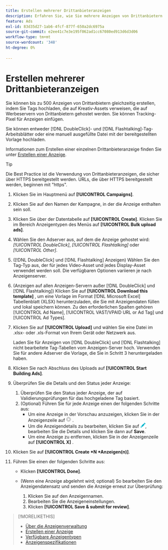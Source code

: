 ```yaml
---
title: Erstellen mehrerer Drittanbieteranzeigen
description: Erfahren Sie, wie Sie mehrere Anzeigen von Drittanbietern auf einmal erstellen.
feature: Ads
exl-id: 83d35d27-1ab6-4fcf-877f-650a2dc6975a
source-git-commit: e2ee41c7e3e195f062ad1cc67080ed913d6d3d06
workflow-type: tm+mt
source-wordcount: '348'
ht-degree: 0%

---
```


# Erstellen mehrerer Drittanbieteranzeigen

Sie können bis zu 500 Anzeigen von Drittanbietern gleichzeitig erstellen, indem Sie Tags hochladen, die auf Kreativ-Assets verweisen, die auf Werbeservern von Drittanbietern gehostet werden. Sie können Tracking-Pixel für Anzeigen einfügen.<!-- The bulksheet template for other ad servers says you can include 200. Which is it: 200 or 500? -->

Sie können entweder [!DNL DoubleClick]- und [!DNL Flashtalking]-Tag-Arbeitsblätter oder eine manuell ausgefüllte Datei mit der bereitgestellten Vorlage hochladen.

Informationen zum Erstellen einer einzelnen Drittanbieteranzeige finden Sie unter [Erstellen einer Anzeige](ad-create.md).

>[!TIP]
>
> Die Best Practice ist die Verwendung von Drittanbieteranzeigen, die sicher über HTTPS bereitgestellt werden. URLs, die über HTTPS bereitgestellt werden, beginnen mit &quot;https&quot;.

1. Klicken Sie im Hauptmenü auf **[!UICONTROL Campaigns]**.

1. Klicken Sie auf den Namen der Kampagne, in der die Anzeige enthalten sein soll.

1. Klicken Sie über der Datentabelle auf **[!UICONTROL Create]**. Klicken Sie im Bereich Anzeigentypen des Menüs auf **[!UICONTROL Bulk upload ads]**.

1. Wählen Sie den Adserver aus, auf dem die Anzeige gehostet wird: *[!UICONTROL DoubleClick]*, *[!UICONTROL Flashtalking]* oder *[!UICONTROL Other]*.

1. ([!DNL DoubleClick] und [!DNL Flashtalking] Anzeigen) Wählen Sie den Tag-Typ aus, der für jedes Video-Asset und jedes Display-Asset verwendet werden soll. Die verfügbaren Optionen variieren je nach Anzeigenserver.

1. (Anzeigen auf allen Anzeigen-Servern außer [!DNL DoubleClick] und [!DNL Flashtalking]) Klicken Sie auf **[!UICONTROL Download this template]** , um eine Vorlage im Format [!DNL Microsoft Excel] Tabellenblatt (XLSX) herunterzuladen, die Sie mit Anzeigendaten füllen und lokal speichern können. Zu den erforderlichen Spalten gehören [!UICONTROL Ad Name], [!UICONTROL VAST/VPAID URL or Ad Tag] und [!UICONTROL Ad Types].

1. Klicken Sie auf **[!UICONTROL Upload]** und wählen Sie eine Datei im .xlsx- oder .xls-Format von Ihrem Gerät oder Netzwerk aus.

   Laden Sie für Anzeigen von [!DNL DoubleClick] und [!DNL Flashtalking] nicht bearbeitete Tag-Tabellen vom Anzeigen-Server hoch. Verwenden Sie für andere Adserver die Vorlage, die Sie in Schritt 3 heruntergeladen haben.

1. Klicken Sie nach Abschluss des Uploads auf **[!UICONTROL Start Building Ads]**.

1. Überprüfen Sie die Details und den Status jeder Anzeige:

   1. Überprüfen Sie den Status jeder Anzeige, der auf Validierungsprüfungen für das hochgeladene Tag basiert.
   1. (Optional) Führen Sie für jede Anzeige einen der folgenden Schritte aus:
      * Um eine Anzeige in der Vorschau anzuzeigen, klicken Sie in der Anzeigenzeile auf ![play](/help/dsp/assets/play.png) .
      * Um die Anzeigendetails zu bearbeiten, klicken Sie auf ![edit](/help/dsp/assets/edit.png), bearbeiten Sie die Details und klicken Sie dann auf **Save**.
      * Um eine Anzeige zu entfernen, klicken Sie in der Anzeigenzeile auf **[!UICONTROL X]** .

1. Klicken Sie auf **[!UICONTROL Create *N *Anzeigen(n)]**.

1. Führen Sie einen der folgenden Schritte aus:

   * Klicken **[!UICONTROL Done]**.

   * (Wenn eine Anzeige abgelehnt wird; optional) So bearbeiten Sie den Anzeigendatensatz und senden die Anzeige erneut zur Überprüfung:
      1. Klicken Sie auf den Anzeigennamen.
      1. Bearbeiten Sie die Anzeigeneinstellungen.
      1. Klicken **[!UICONTROL Save & submit for review]**.

>[!MORELIKETHIS]
>
>* [Über die Anzeigenverwaltung](ad-about.md)
>* [Erstellen einer Anzeige](ad-create.md)
>* [Verfügbare Anzeigentypen](ad-types.md)
>* [Anzeigenspezifikationen](/help/dsp/assets/ad-specs.pdf)

